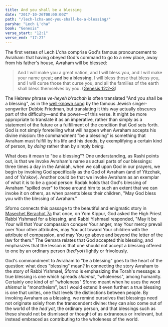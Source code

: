 ```yaml
---
title: And you shall be a blessing
date: "2017-10-26T00:00:00Z"
path: "/lech-lcha-and-you-shall-be-a-blessing/"
parsha: "Lech L'cha"
book: "Genesis"
verse_start: "12:1"
verse_end: "17:27"
---
```

The first verses of Lech L'cha comprise God's famous pronouncement to Avraham: that having obeyed God's command to go to a new place, away from his father's house, Avraham will be blessed:

> And I will make you a great nation, and I will bless you, and I will make your name great; **and be a blessing**. I will bless those that bless you, and I will curse those that curse you, and all the families of the earth shall bless themselves by you. ([Genesis 12:2–3](https://www.sefaria.org/Genesis.12.2-3?lang=bi))

The Hebrew phrase *ve-heyeh b'rachah* is often translated "And you shall be a blessing", as in the [well-known song] by the famous Jewish singer-songwriter Debbie Friedman, but translating it this way actually obscures part of the difficulty—and the power—of this verse. It might be more appropriate to translate it as an imperative, rather than simply as a statement of the future or a fulfillment of the condition that God sets forth. God is not simply foretelling what will happen when Avraham accepts his divine mission: the commandment "be a blessing" is something that Avraham must fulfill by his life and his deeds, by exemplifying a certain kind of person, by *doing* rather than by simply *being*.

What does it mean to "be a blessing"? One understanding, as Rashi points out, is that we invoke Avraham's name as actual parts of our blessings: three times a day in the Amidah, when we call upon God in our prayers, we begin by invoking God specifically as the God of Avraham (and of Yitzchak, and of Ya'akov). Another could be that we invoke Avraham as an exemplar of what it is to be a good person: Radak holds that God's blessing of Avraham "spilled over" to those around him to such an extent that we can invoke it on others, as when parents bless their children, "May God bless you with the blessing of Avraham."

Sforno connects this passage to the beautiful and enigmatic story in [Masechet Berachot 7a] that once, on Yom Kippur, God asked the High Priest Rabbi Yishmael for a blessing, and Rabbi Yishmael responded, "May it be Your will that Your compassion conquer Your anger, may Your mercy prevail over Your other attributes, may You act toward Your children with the attribute of compassion, and may You go above and beyond the letter of the law for them." The Gemara relates that God accepted this blessing, and emphasizes that the lesson is that one should not accept a blessing offered to one by an ordinary person (*hed'yot*) lightly or frivolously.

God's commandment to Avraham to "be a blessing" goes to the heart of the question: what does "blessing" mean? In connecting the story Avraham to the story of Rabbi Yishmael, Sforno is emphasizing the Torah's message: a true blessing is one which spreads *shlemut*, "wholeness", among humanity. Certainly one kind of of "wholeness" Sforno meant when he uses the word *shlemut* is "monotheism", but I would extend it even further: a true blessing is one that unites, one that levels the distinctions between people. By invoking Avraham as a blessing, we remind ourselves that blessings need not originate solely from the transcendent divine: they can also come out of the world of the *hed'yot*, the ordinary person, and that blessings such as these should not be dismissed or thought of as extraneous or irrelevant, but instead embraced as contributing to the wholeness of the world.

[well-known song]: https://www.youtube.com/watch?v=d8WrShnKTWY
[Masechet Berachot 7a]: https://www.sefaria.org/Berakhot.7a?lang=bi
